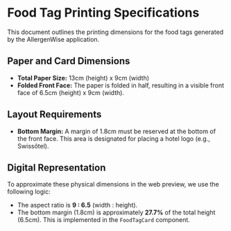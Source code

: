 # Food Tag Printing Specifications

This document outlines the printing dimensions for the food tags generated by the AllergenWise application.

## Paper and Card Dimensions

- **Total Paper Size:** 13cm (height) x 9cm (width)
- **Folded Front Face:** The paper is folded in half, resulting in a visible front face of 6.5cm (height) x 9cm (width).

## Layout Requirements

- **Bottom Margin:** A margin of 1.8cm must be reserved at the bottom of the front face. This area is designated for placing a hotel logo (e.g., Swissôtel).

## Digital Representation

To approximate these physical dimensions in the web preview, we use the following logic:

- The aspect ratio is **9 : 6.5** (width : height).
- The bottom margin (1.8cm) is approximately **27.7%** of the total height (6.5cm). This is implemented in the `FoodTagCard` component.
